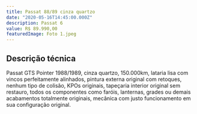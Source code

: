 ```yaml
---
title: Passat 88/89 cinza quartzo
date: "2020-05-16T14:45:00.000Z"
description: Passat 6
value: R$ 89.990,00
featuredImage: Foto 1.jpeg
---
```


## Descrição técnica

Passat GTS Pointer 1988/1989, cinza quartzo, 150.000km, lataria lisa com vincos perfeitamente alinhados, pintura  externa original com retoques, nenhum tipo de colisão, KPOs originais, tapeçaria interior original sem restauro, todos os componentes como faróis, lanternas, grades ou demais acabamentos totalmente originais, mecânica com justo funcionamento em sua configuração original.